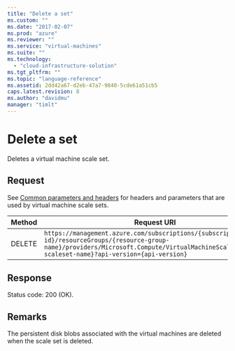 ```yaml
---
title: "Delete a set"
ms.custom: ""
ms.date: "2017-02-07"
ms.prod: "azure"
ms.reviewer: ""
ms.service: "virtual-machines"
ms.suite: ""
ms.technology: 
  - "cloud-infrastructure-solution"
ms.tgt_pltfrm: ""
ms.topic: "language-reference"
ms.assetid: 2dd42a67-d2eb-47a7-9840-5cde61a51cb5
caps.latest.revision: 8
ms.author: "davidmu"
manager: "timlt"
---
```

# Delete a set
Deletes a virtual machine scale set.    
    
## Request    
 See [Common parameters and headers](../Topic/Virtual%20Machine%20Scale%20Sets_deleted.md#bk_common) for headers and parameters that are used by virtual machine scale sets.    
    
|Method|Request URI|    
|------------|-----------------|    
|DELETE|`https://management.azure.com/subscriptions/{subscription-id}/resourceGroups/{resource-group-name}/providers/Microsoft.Compute/VirtualMachineScaleSets/{vm-scaleset-name}?api-version={api-version}`|    
    
## Response    
 Status code: 200 (OK).    
    
## Remarks    
 The persistent disk blobs associated with the virtual machines are deleted when the scale set is deleted.